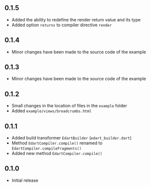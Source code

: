 ## 0.1.5

- Added the ability to redefine the render return value and its type
- Added option `returns` to compiler directive `render`

## 0.1.4

- Minor changes have been made to the source code of the example

## 0.1.3

- Minor changes have been made to the source code of the example

## 0.1.2

- Small changes in the location of files in the `example` folder
- Added `example/views/breadcrumbs.html`

## 0.1.1

- Added build transformer `EdartBuilder` (`edart_builder.dart`)
- Method `EdartCompiler.compile()` renamed to `EdartCompiler.compileFragments()`
- Added new method `EdartCompiler.compile()`

## 0.1.0

- Initial release
